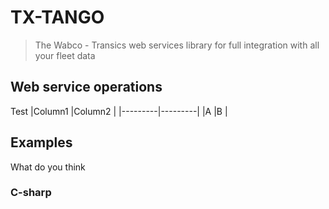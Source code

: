# TX-TANGO

> The Wabco - Transics web services library for full integration with all your fleet data

## Web service operations
Test
|Column1  |Column2  |
|---------|---------|
|A        |B        |

## Examples
What do you think

### C-sharp 